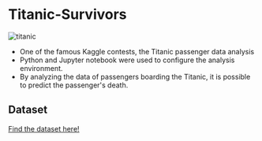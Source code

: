 # Titanic-Survivors

![titanic](https://user-images.githubusercontent.com/68801841/142770406-619e9be3-f103-43f9-b3e2-aceeae109cf8.jpeg)

- One of the famous Kaggle contests, the Titanic passenger data analysis
- Python and Jupyter notebook were used to configure the analysis environment.
- By analyzing the data of passengers boarding the Titanic, it is possible to predict the passenger's death.


## Dataset

[Find the dataset here!](https://www.kaggle.com/c/titanic/data)

